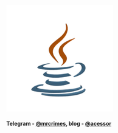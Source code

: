 ![](https://raw.githubusercontent.com/acessors/acessors/main/java.gif)
#### Telegram - [@mrcrimes](https://t.me/mrcrimes), blog - [@acessor](https://t.me/acessor)
